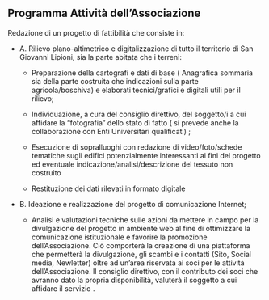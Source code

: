 ## Programma Attività dell’Associazione

Redazione di un progetto di fattibilità che consiste in:

* A. Rilievo plano-altimetrico e digitalizzazione di tutto il territorio di San Giovanni Lipioni, sia la parte abitata che i terreni:

    * Preparazione della cartografi e dati di base ( Anagrafica sommaria sia della parte costruita che indicazioni sulla parte agricola/boschiva) e elaborati tecnici/grafici e digitali utili per il rilievo;

    * Individuazione, a cura del consiglio direttivo, del soggetto/i a cui affidare la “fotografia” dello stato di fatto ( si prevede anche la collaborazione con Enti Universitari qualificati) ;

    * Esecuzione di sopralluoghi con redazione di video/foto/schede tematiche sugli edifici potenzialmente interessanti ai fini del progetto ed eventuale indicazione/analisi/descrizione del tessuto non costruito
    
    * Restituzione dei dati rilevati in formato digitale

* B. Ideazione e realizzazione del progetto di comunicazione Internet;

    * Analisi e valutazioni tecniche sulle azioni da mettere in campo per la divulgazione del progetto in ambiente web al fine di ottimizzare la comunicazione istituzionale e favorire la promozione dell’Associazione. Ciò comporterà la creazione di una piattaforma che permetterà la divulgazione, gli scambi e i contatti (Sito, Social media, Newletter) oltre ad un’area riservata ai soci per le attività dell’Associazione. Il consiglio direttivo, con il contributo dei soci che avranno dato la propria disponibilità, valuterà il soggetto a cui affidare il servizio .